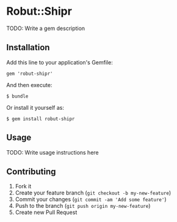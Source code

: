 # Robut::Shipr

TODO: Write a gem description

## Installation

Add this line to your application's Gemfile:

    gem 'robut-shipr'

And then execute:

    $ bundle

Or install it yourself as:

    $ gem install robut-shipr

## Usage

TODO: Write usage instructions here

## Contributing

1. Fork it
2. Create your feature branch (`git checkout -b my-new-feature`)
3. Commit your changes (`git commit -am 'Add some feature'`)
4. Push to the branch (`git push origin my-new-feature`)
5. Create new Pull Request
